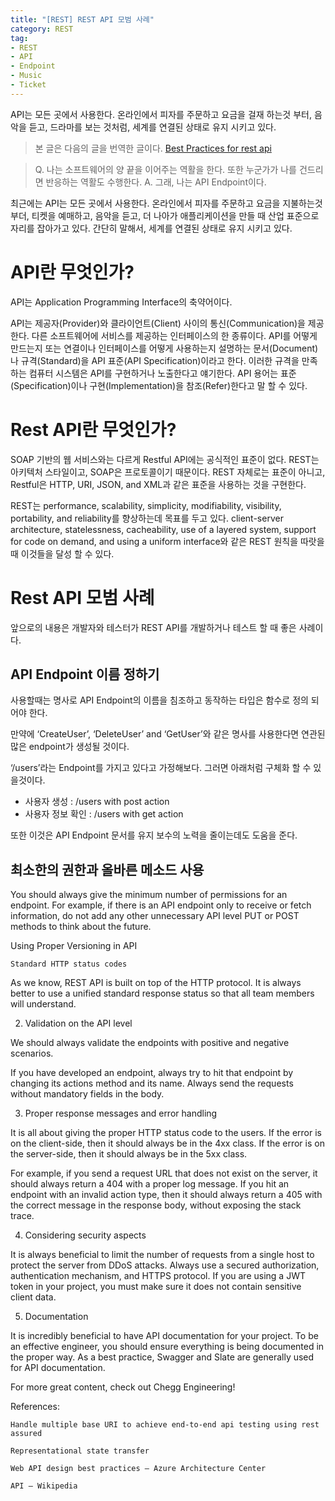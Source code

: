 ```yaml
---
title: "[REST] REST API 모범 사례"
category: REST
tag:
- REST
- API
- Endpoint
- Music
- Ticket
---
```


API는 모든 곳에서 사용한다. 온라인에서 피자를 주문하고 요금을 걸재 하는것 부터, 음악을 듣고, 드라마를 보는 것처럼, 세계를 연결된 상태로 유지 시키고 있다.

> 본 글은 다음의 글을 번역한 글이다. [Best Practices for rest api](https://medium.com/chegg/best-practices-for-rest-api-df7417ea07e5)

> Q. 나는 소프트웨어의 양 끝을 이어주는 역활을 한다. 또한 누군가가 나를 건드리면 반응하는 역활도 수행한다.
> A. 그래, 나는 API Endpoint이다. 

최근에는 API는 모든 곳에서 사용한다. 온라인에서 피자를 주문하고 요금을 지불하는것 부더, 티켓을 예매하고, 음악을 듣고, 더 나아가 애플리케이션을 만들 때 산업 표준으로 자리를 잡아가고 있다. 간단히 말해서, 세계를 연결된 상태로 유지 시키고 있다.

# API란 무엇인가?

API는 Application Programming Interface의 축약어이다.

API는 제공자(Provider)와 클라이언트(Client) 사이의 통신(Communication)을 제공한다. 다른 소프트웨어에 서비스를 제공하는 인터페이스의 한 종류이다. API를 어떻게 만드는지 또는 연결이나 인터페이스를 어떻게 사용하는지 설명하는 문서(Document)나 규격(Standard)을 API 표준(API Specification)이라고 한다. 이러한 규격을 만족하는 컴퓨터 시스템은 API를 구현하거나 노출한다고 얘기한다. API 용어는 표준(Specification)이나 구현(Implementation)을 참조(Refer)한다고 말 할 수 있다.

# Rest API란 무엇인가?

SOAP 기반의 웹 서비스와는 다르게 Restful API에는 공식적인 표준이 없다. REST는 아키텍처 스타일이고, SOAP은 프로토콜이기 때문이다. REST 자체로는 표준이 아니고, Restful은 HTTP, URI, JSON, and XML과 같은 표준을 사용하는 것을 구현한다.

REST는 performance, scalability, simplicity, modifiability, visibility, portability, and reliability를 향상하는데 목표를 두고 있다. client-server architecture, statelessness, cacheability, use of a layered system, support for code on demand, and using a uniform interface와 같은 REST 원칙을 따랏을때 이것들을 달성 할 수 있다. 

# Rest API 모범 사례

앞으로의 내용은 개발자와 테스터가 REST API를 개발하거나 테스트 할 때 좋은 사례이다.

## API Endpoint 이름 정하기

사용할때는 명사로 API Endpoint의 이름을 침조하고 동작하는 타입은 함수로 정의 되어야 한다.

만약에 ‘CreateUser’, ‘DeleteUser’ and ‘GetUser’와 같은 명사를 사용한다면 연관된 많은 endpoint가 생성될 것이다.

‘/users’라는 Endpoint를 가지고 있다고 가정해보다. 그러면 아래처럼 구체화 할 수 있을것이다.

* 사용자 생성 : /users with post action
* 사용자 정보 확인 : /users with get action

또한 이것은 API Endpoint 문서를 유지 보수의 노력을 줄이는데도 도움을 준다.

## 최소한의 권한과 올바른 메소드 사용

You should always give the minimum number of permissions for an endpoint. For example, if there is an API endpoint only to receive or fetch information, do not add any other unnecessary API level PUT or POST methods to think about the future.

Using Proper Versioning in API

    Standard HTTP status codes

As we know, REST API is built on top of the HTTP protocol. It is always better to use a unified standard response status so that all team members will understand.

2. Validation on the API level

We should always validate the endpoints with positive and negative scenarios.

If you have developed an endpoint, always try to hit that endpoint by changing its actions method and its name. Always send the requests without mandatory fields in the body.

3. Proper response messages and error handling

It is all about giving the proper HTTP status code to the users. If the error is on the client-side, then it should always be in the 4xx class. If the error is on the server-side, then it should always be in the 5xx class.

For example, if you send a request URL that does not exist on the server, it should always return a 404 with a proper log message. If you hit an endpoint with an invalid action type, then it should always return a 405 with the correct message in the response body, without exposing the stack trace.

4. Considering security aspects

It is always beneficial to limit the number of requests from a single host to protect the server from DDoS attacks. Always use a secured authorization, authentication mechanism, and HTTPS protocol. If you are using a JWT token in your project, you must make sure it does not contain sensitive client data.

5. Documentation

It is incredibly beneficial to have API documentation for your project. To be an effective engineer, you should ensure everything is being documented in the proper way. As a best practice, Swagger and Slate are generally used for API documentation.

For more great content, check out Chegg Engineering!

References:

    Handle multiple base URI to achieve end-to-end api testing using rest assured

    Representational state transfer

    Web API design best practices — Azure Architecture Center

    API — Wikipedia